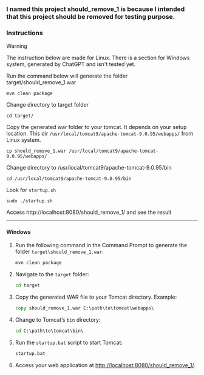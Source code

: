 ### I named this project should_remove_1 is because I intended that this project should be removed for testing purpose.

### Instructions

> [!Warning]
> The instruction below are made for Linux. 
> There is a section for Windows system, generated by ChatGPT and isn't tested yet.

Run the command below will generate the folder target/should_remove_1.war

```shell
mvn clean package 
```


Change directory to target folder

```shell
cd target/
```


Copy the generated war folder to your tomcat. It depends on your setup location.
This dir `/usr/local/tomcat9/apache-tomcat-9.0.95/webapps/` from Linux system.

```shell
cp should_remove_1.war /usr/local/tomcat9/apache-tomcat-9.0.95/webapps/
```


Change directory to /usr/local/tomcat9/apache-tomcat-9.0.95/bin
```shell
cd /usr/local/tomcat9/apache-tomcat-9.0.95/bin
```

Look for `startup.sh`

```shell
sudo ./startup.sh
```

Access http://localhost:8080/should_remove_1/ and see the result

---

#### Windows

1. Run the following command in the Command Prompt to generate the folder `target\should_remove_1.war`:

    ```cmd
    mvn clean package
    ```

2. Navigate to the `target` folder:

    ```cmd
    cd target
    ```

3. Copy the generated WAR file to your Tomcat directory. Example:

    ```cmd
    copy should_remove_1.war C:\path\to\tomcat\webapps\
    ```

4. Change to Tomcat’s `bin` directory:

    ```cmd
    cd C:\path\to\tomcat\bin\
    ```

5. Run the `startup.bat` script to start Tomcat:

    ```cmd
    startup.bat
    ```

6. Access your web application at [http://localhost:8080/should_remove_1/](http://localhost:8080/should_remove_1/).
